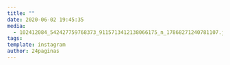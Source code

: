 ```yaml
---
title: ""
date: 2020-06-02 19:45:35
media: 
  - 102412084_542427759768373_9115713412138066175_n_17868271240781107.jpg
tags: 
template: instagram
author: 24paginas
---
```



